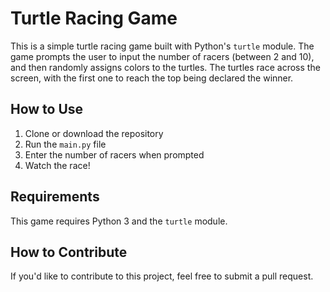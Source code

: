 # Turtle Racing Game

This is a simple turtle racing game built with Python's `turtle` module. The game prompts the user to input the number of racers (between 2 and 10), and then randomly assigns colors to the turtles. The turtles race across the screen, with the first one to reach the top being declared the winner.

## How to Use

1. Clone or download the repository
2. Run the `main.py` file
3. Enter the number of racers when prompted
4. Watch the race!

## Requirements

This game requires Python 3 and the `turtle` module.

## How to Contribute

If you'd like to contribute to this project, feel free to submit a pull request.

